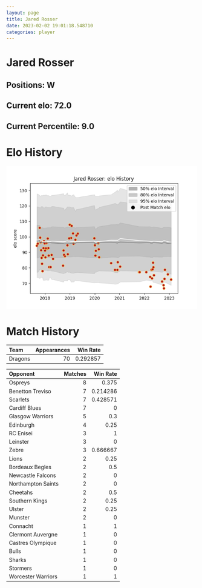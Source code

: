 ```yaml
---  
layout: page  
title: Jared Rosser  
date: 2023-02-02 19:01:18.548710  
categories: player  
---
```

# Jared Rosser

## Positions: W

## Current elo: 72.0

## Current Percentile: 9.0

# Elo History


![elo history](history_JaredRosser.png)
# Match History


| Team    |   Appearances |   Win Rate |
|:--------|--------------:|-----------:|
| Dragons |            70 |   0.292857 |

| Opponent           |   Matches |   Win Rate |
|:-------------------|----------:|-----------:|
| Ospreys            |         8 |   0.375    |
| Benetton Treviso   |         7 |   0.214286 |
| Scarlets           |         7 |   0.428571 |
| Cardiff Blues      |         7 |   0        |
| Glasgow Warriors   |         5 |   0.3      |
| Edinburgh          |         4 |   0.25     |
| RC Enisei          |         3 |   1        |
| Leinster           |         3 |   0        |
| Zebre              |         3 |   0.666667 |
| Lions              |         2 |   0.25     |
| Bordeaux Begles    |         2 |   0.5      |
| Newcastle Falcons  |         2 |   0        |
| Northampton Saints |         2 |   0        |
| Cheetahs           |         2 |   0.5      |
| Southern Kings     |         2 |   0.25     |
| Ulster             |         2 |   0.25     |
| Munster            |         2 |   0        |
| Connacht           |         1 |   1        |
| Clermont Auvergne  |         1 |   0        |
| Castres Olympique  |         1 |   0        |
| Bulls              |         1 |   0        |
| Sharks             |         1 |   0        |
| Stormers           |         1 |   0        |
| Worcester Warriors |         1 |   1        |